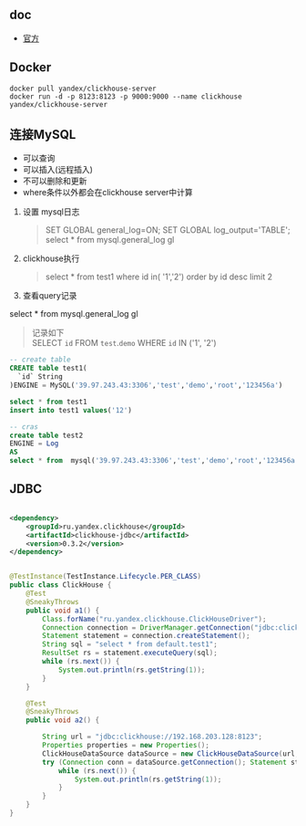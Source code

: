 ## doc

- [官方](https://clickhouse.com/docs/zh/sql-reference/syntax/)

## Docker

```shell
docker pull yandex/clickhouse-server
docker run -d -p 8123:8123 -p 9000:9000 --name clickhouse yandex/clickhouse-server
```

## 连接MySQL

- 可以查询
- 可以插入(远程插入)
- 不可以删除和更新
- where条件以外都会在clickhouse server中计算

1. 设置 mysql日志
   > SET GLOBAL general_log=ON;
   > SET GLOBAL log_output='TABLE';
   > select * from mysql.general_log gl
2. clickhouse执行
   > select * from test1 where id in( '1','2') order by id desc limit 2
3. 查看query记录

>
select * from mysql.general_log gl
> 记录如下   
> SELECT `id` FROM `test`.`demo` WHERE `id` IN ('1', '2')

```sql
-- create table
CREATE table test1(
  `id` String  
)ENGINE = MySQL('39.97.243.43:3306','test','demo','root','123456a')

select * from test1
insert into test1 values('12')

-- cras
create table test2 
ENGINE = Log
AS
select * from  mysql('39.97.243.43:3306','test','demo','root','123456a')
```

## JDBC

```xml

<dependency>
    <groupId>ru.yandex.clickhouse</groupId>
    <artifactId>clickhouse-jdbc</artifactId>
    <version>0.3.2</version>
</dependency>
```

```java

@TestInstance(TestInstance.Lifecycle.PER_CLASS)
public class ClickHouse {
    @Test
    @SneakyThrows
    public void a1() {
        Class.forName("ru.yandex.clickhouse.ClickHouseDriver");
        Connection connection = DriverManager.getConnection("jdbc:clickhouse://192.168.203.128:8123");
        Statement statement = connection.createStatement();
        String sql = "select * from default.test1";
        ResultSet rs = statement.executeQuery(sql);
        while (rs.next()) {
            System.out.println(rs.getString(1));
        }
    }

    @Test
    @SneakyThrows
    public void a2() {

        String url = "jdbc:clickhouse://192.168.203.128:8123";
        Properties properties = new Properties();
        ClickHouseDataSource dataSource = new ClickHouseDataSource(url, properties);
        try (Connection conn = dataSource.getConnection(); Statement stmt = conn.createStatement(); ResultSet rs = stmt.executeQuery("select * from default.test1")) {
            while (rs.next()) {
                System.out.println(rs.getString(1));
            }
        }
    }
}


```
